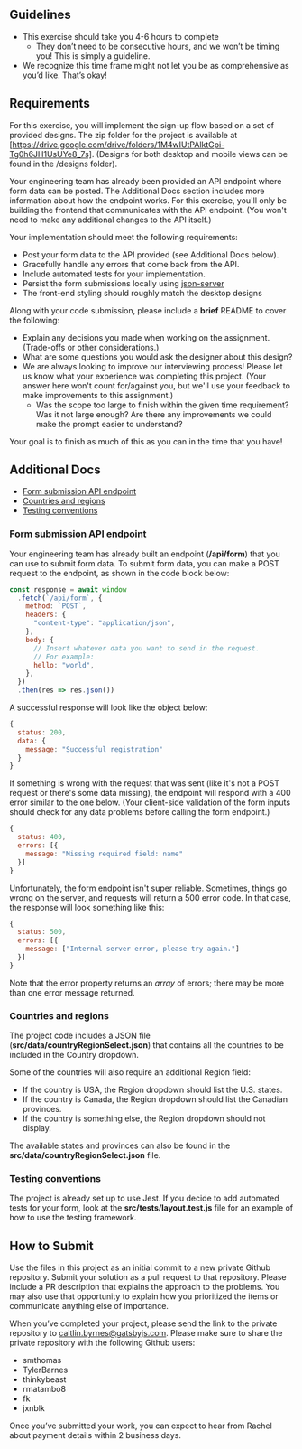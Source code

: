 ## Guidelines

- This exercise should take you 4-6 hours to complete
  - They don’t need to be consecutive hours, and we won’t be timing you! This is simply a guideline.
- We recognize this time frame might not let you be as comprehensive as you’d like. That’s okay!

## Requirements

For this exercise, you will implement the sign-up flow based on a set of provided designs. The zip folder for the project is available at [https://drive.google.com/drive/folders/1M4wIUtPAlktGpi-Tg0h6JH1UsUYe8_7s]. (Designs for both desktop and mobile views can be found in the /designs folder).

Your engineering team has already been provided an API endpoint where form data can be posted. The Additional Docs section includes more information about how the endpoint works. For this exercise, you'll only be building the frontend that communicates with the API endpoint. (You won't need to make any additional changes to the API itself.)

Your implementation should meet the following requirements:

- Post your form data to the API provided (see Additional Docs below).
- Gracefully handle any errors that come back from the API.
- Include automated tests for your implementation.
- Persist the form submissions locally using [json-server][]
- The front-end styling should roughly match the desktop designs
<!-- - Add a new field for _ZIP/Postal Code_ and update the API in `src/api/form.js` to handle the new field in the request -->

[json-server]: https://npmjs.com/package/json-server

Along with your code submission, please include a **brief** README to cover the following:

- Explain any decisions you made when working on the assignment. (Trade-offs or other considerations.)
- What are some questions you would ask the designer about this design?
- We are always looking to improve our interviewing process! Please let us know what your experience was completing this project. (Your answer here won't count for/against you, but we'll use your feedback to make improvements to this assignment.)
  - Was the scope too large to finish within the given time requirement? Was it not large enough? Are there any improvements we could make the prompt easier to understand?

Your goal is to finish as much of this as you can in the time that you have!

## Additional Docs

- [Form submission API endpoint](#form-submission-api-endpoint)
- [Countries and regions](#countries-and-regions)
- [Testing conventions](#testing-conventions)

### Form submission API endpoint

Your engineering team has already built an endpoint (**/api/form**) that you can use to submit form data. To submit form data, you can make a POST request to the endpoint, as shown in the code block below:

```jsx
const response = await window
  .fetch(`/api/form`, {
    method: `POST`,
    headers: {
      "content-type": "application/json",
    },
    body: {
      // Insert whatever data you want to send in the request.
      // For example:
      hello: "world",
    },
  })
  .then(res => res.json())
```

A successful response will look like the object below:

```jsx
{
  status: 200,
  data: {
    message: "Successful registration"
  }
}
```

If something is wrong with the request that was sent (like it's not a POST request or there's some data missing), the endpoint will respond with a 400 error similar to the one below. (Your client-side validation of the form inputs should check for any data problems before calling the form endpoint.)

```jsx
{
  status: 400,
  errors: [{
    message: "Missing required field: name"
  }]
}
```

Unfortunately, the form endpoint isn't super reliable. Sometimes, things go wrong on the server, and requests will return a 500 error code. In that case, the response will look something like this:

```jsx
{
  status: 500,
  errors: [{
    message: ["Internal server error, please try again."]
  }]
}
```

Note that the error property returns an *array* of errors; there may be more than one error message returned.

### Countries and regions

The project code includes a JSON file (**src/data/countryRegionSelect.json**) that contains all the countries to be included in the Country dropdown.

Some of the countries will also require an additional Region field:

- If the country is USA, the Region dropdown should list the U.S. states.
- If the country is Canada, the Region dropdown should list the Canadian provinces.
- If the country is something else, the Region dropdown should not display.

The available states and provinces can also be found in the **src/data/countryRegionSelect.json** file.

<!--
### ZIP/Postal Code

Although it hasn't been included in the design, you've been tasked with adding a ZIP/Postal Code field to the form.
Update the front-end form and the backend API (`src/api/form.js`) to support this.
-->

### Testing conventions

The project is already set up to use Jest. If you decide to add automated tests for your form, look at the **src/tests/layout.test.js** file for an example of how to use the testing framework.

## How to Submit

Use the files in this project as an initial commit to a new private Github repository. Submit your solution as a pull request to that repository. Please include a PR description that explains the approach to the problems. You may also use that opportunity to explain how you prioritized the items or communicate anything else of importance.

When you’ve completed your project, please send the link to the private repository to [caitlin.byrnes@gatsbyjs.com](mailto:caitlin.byrnes@gatsbyjs.com). Please make sure to share the private repository with the following Github users:

- smthomas
- TylerBarnes
- thinkybeast
- rmatambo8
- fk
- jxnblk

Once you’ve submitted your work, you can expect to hear from Rachel about payment details within 2 business days.
